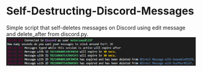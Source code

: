 # Self-Destructing-Discord-Messages
 Simple script that self-deletes messages on Discord using edit message and delete_after from discord.py.
![Screenshot](screenshot.png)
